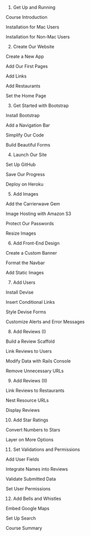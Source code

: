 1. Get Up and Running

Course Introduction

Installation for Mac Users

Installation for Non-Mac Users

2. Create Our Website

Create a New App

Add Our First Pages

Add Links

Add Restaurants

Set the Home Page

3. Get Started with Bootstrap

Install Bootstrap

Add a Navigation Bar

Simplify Our Code

Build Beautiful Forms

4. Launch Our Site

Set Up GitHub

Save Our Progress

Deploy on Heroku

5. Add Images

Add the Carrierwave Gem

Image Hosting with Amazon S3

Protect Our Passwords

Resize Images

6. Add Front-End Design

Create a Custom Banner

Format the Navbar

Add Static Images

7. Add Users

Install Devise

Insert Conditional Links

Style Devise Forms

Customize Alerts and Error Messages

8. Add Reviews (I)

Build a Review Scaffold

Link Reviews to Users

Modify Data with Rails Console

Remove Unnecessary URLs

9. Add Reviews (II)

Link Reviews to Restaurants

Nest Resource URLs

Display Reviews

10. Add Star Ratings

Convert Numbers to Stars

Layer on More Options

11. Set Validations and Permissions

Add User Fields

Integrate Names into Reviews

Validate Submitted Data

Set User Permissions

12. Add Bells and Whistles

Embed Google Maps

Set Up Search

Course Summary